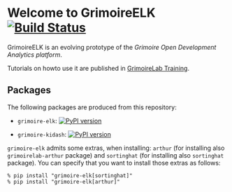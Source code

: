 # Welcome to GrimoireELK [![Build Status](https://travis-ci.org/grimoirelab/GrimoireELK.svg?branch=master)](https://travis-ci.org/grimoirelab/GrimoireELK)

GrimoireELK is an evolving prototype of the *Grimoire Open Development Analytics platform*. 

Tutorials on howto use it are published in [GrimoireLab Training](https://grimoirelab.gitbooks.io/training/content/).

## Packages

The following packages are produced from this repository:

* `grimoire-elk`: [![PyPI version](https://badge.fury.io/py/grimoire-elk.svg)](https://badge.fury.io/py/grimoire-elk)

* `grimoire-kidash`: [![PyPI version](https://badge.fury.io/py/grimoire-kidash.svg)](https://badge.fury.io/py/grimoire-kidash)

`grimoire-elk` admits some extras, when installing: `arthur`
(for installing also `grimoirelab-arthur` package)
and `sortinghat` (for installing also `sortinghat` package).
You can specify that you want to install those extras as follows:

```
% pip install "grimoire-elk[sortinghat]"
% pip install "grimoire-elk[arthur]"
```
